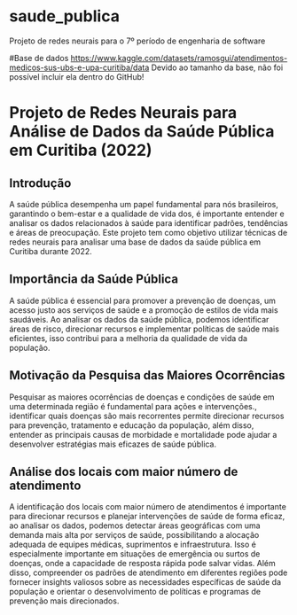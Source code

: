 # saude_publica
Projeto de redes neurais para o 7º período de engenharia de software


#Base de dados
https://www.kaggle.com/datasets/ramosgui/atendimentos-medicos-sus-ubs-e-upa-curitiba/data
Devido ao tamanho da base, não foi possível incluir ela dentro do GitHub!


# Projeto de Redes Neurais para Análise de Dados da Saúde Pública em Curitiba (2022)

## Introdução
A saúde pública desempenha um papel fundamental para nós brasileiros, garantindo o bem-estar e a qualidade de vida dos, é importante entender e analisar os dados relacionados à saúde para identificar padrões, tendências e áreas de preocupação. 
Este projeto tem como objetivo utilizar técnicas de redes neurais para analisar uma base de dados da saúde pública em Curitiba durante 2022.

## Importância da Saúde Pública
A saúde pública é essencial para promover a prevenção de doenças, um acesso justo aos serviços de saúde e a promoção de estilos de vida mais saudáveis. Ao analisar os dados da saúde pública, podemos identificar áreas de risco, direcionar recursos e implementar políticas de saúde mais eficientes, isso contribui para a melhoria da qualidade de vida da população.

## Motivação da Pesquisa das Maiores Ocorrências
Pesquisar as maiores ocorrências de doenças e condições de saúde em uma determinada região é fundamental para ações e intervenções., identificar quais doenças são mais recorrentes permite direcionar recursos para prevenção, tratamento e educação da população, além disso, entender as principais causas de morbidade e mortalidade pode ajudar a desenvolver estratégias mais eficazes de saúde pública.

## Análise dos locais com maior número de atendimento
A identificação dos locais com maior número de atendimentos é importante para direcionar recursos e planejar intervenções de saúde de forma eficaz, ao analisar os dados, podemos detectar áreas geográficas com uma demanda mais alta por serviços de saúde, possibilitando a alocação adequada de equipes médicas, suprimentos e infraestrutura. Isso é especialmente importante em situações de emergência ou surtos de doenças, onde a capacidade de resposta rápida pode salvar vidas. Além disso, compreender os padrões de atendimento em diferentes regiões pode fornecer insights valiosos sobre as necessidades específicas de saúde da população e orientar o desenvolvimento de políticas e programas de prevenção mais direcionados.
